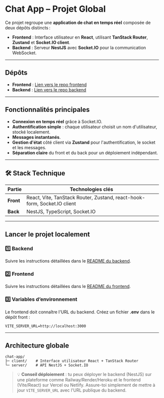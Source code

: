 # Chat App – Projet Global

Ce projet regroupe une **application de chat en temps réel** composée de deux dépôts distincts :

* **Frontend** : Interface utilisateur en **React**, utilisant **TanStack Router**, **Zustand** et **Socket.IO client**.
* **Backend** : Serveur **NestJS** avec **Socket.IO** pour la communication WebSocket.

---

## Dépôts

* **Frontend** : [Lien vers le repo frontend](https://github.com/iDasrah/chat-app-client)
* **Backend**  : [Lien vers le repo backend](https://github.com/iDasrah/chat-app-server)

---

## Fonctionnalités principales

* **Connexion en temps réel** grâce à Socket.IO.
* **Authentification simple** : chaque utilisateur choisit un nom d'utilisateur, stocké localement.
* **Messages instantanés**.
* **Gestion d'état** côté client via **Zustand** pour l'authentification, le socket et les messages.
* **Séparation claire** du front et du back pour un déploiement indépendant.

---

## 🛠️ Stack Technique

| Partie    | Technologies clés                                                        |
| --------- | ------------------------------------------------------------------------ |
| **Front** | React, Vite, TanStack Router, Zustand, react-hook-form, Socket.IO client |
| **Back**  | NestJS, TypeScript, Socket.IO                                            |

---

## Lancer le projet localement

### 1️⃣ Backend

Suivre les instructions détaillées dans le [README du backend](https://github.com/iDasrah/chat-app-server).

### 2️⃣ Frontend

Suivre les instructions détaillées dans le [README du frontend](https://github.com/iDasrah/chat-app-client).

### 3️⃣ Variables d’environnement

Le frontend doit connaître l'URL du backend. Créez un fichier **.env** dans le dépôt front :

```env
VITE_SERVER_URL=http://localhost:3000
```

---

## Architecture globale

```
chat-app/
├─ client/    # Interface utilisateur React + TanStack Router
└─ server/    # API NestJS + Socket.IO
```

> 💡 **Conseil déploiement** : tu peux déployer le backend (NestJS) sur une plateforme comme Railway/Render/Heroku et le frontend (Vite/React) sur Vercel ou Netlify. Assure-toi simplement de mettre à jour `VITE_SERVER_URL` avec l'URL publique du backend.
